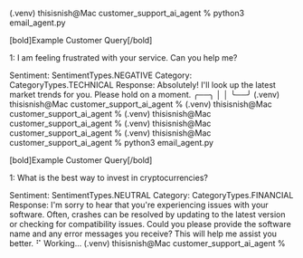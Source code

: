(.venv) thisisnish@Mac customer_support_ai_agent % python3 email_agent.py

[bold]Example Customer Query[/bold]


 1: I am feeling frustrated with your service. Can you help me?

Sentiment: SentimentTypes.NEGATIVE
Category: CategoryTypes.TECHNICAL
Response: Absolutely! I'll look up the latest market trends for you. Please hold on a moment.
╭──╮
│  │
╰──╯
(.venv) thisisnish@Mac customer_support_ai_agent %
(.venv) thisisnish@Mac customer_support_ai_agent %
(.venv) thisisnish@Mac customer_support_ai_agent %
(.venv) thisisnish@Mac customer_support_ai_agent %
(.venv) thisisnish@Mac customer_support_ai_agent % python3 email_agent.py

[bold]Example Customer Query[/bold]


 1: What is the best way to invest in cryptocurrencies?

Sentiment: SentimentTypes.NEUTRAL
Category: CategoryTypes.FINANCIAL
Response: I'm sorry to hear that you're experiencing issues with your software. Often, crashes can be resolved by updating to the latest version or checking for compatibility issues. Could you please provide
the software name and any error messages you receive? This will help me assist you better.
⠋ Working...
(.venv) thisisnish@Mac customer_support_ai_agent %
